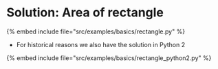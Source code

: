 # Solution: Area of rectangle


{% embed include file="src/examples/basics/rectangle.py" %}


* For historical reasons we also have the solution in Python 2

{% embed include file="src/examples/basics/rectangle_python2.py" %}


